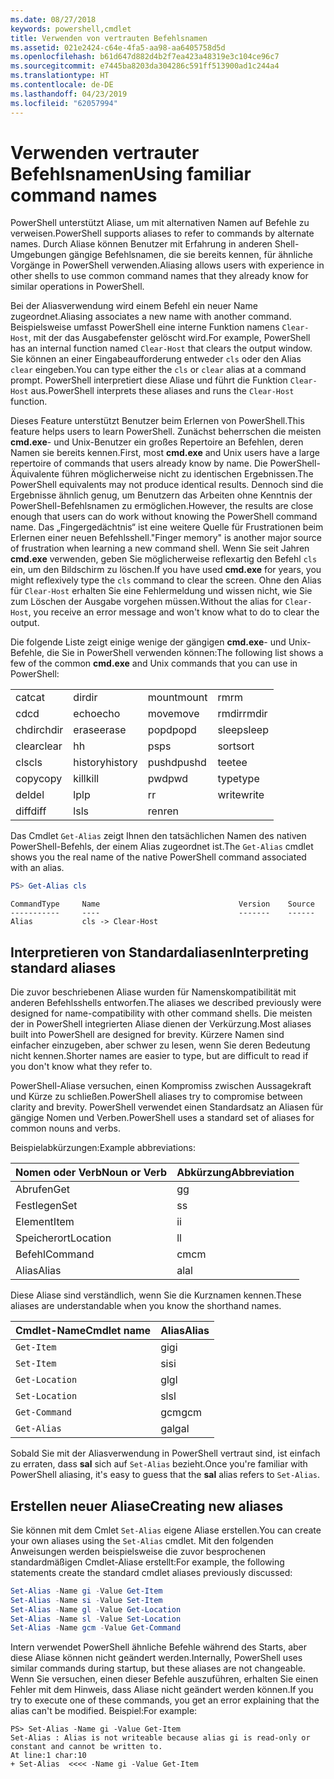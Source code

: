 ```yaml
---
ms.date: 08/27/2018
keywords: powershell,cmdlet
title: Verwenden von vertrauten Befehlsnamen
ms.assetid: 021e2424-c64e-4fa5-aa98-aa6405758d5d
ms.openlocfilehash: b61d647d882d4b2f7ea423a48319e3c104ce96c7
ms.sourcegitcommit: e7445ba8203da304286c591ff513900ad1c244a4
ms.translationtype: HT
ms.contentlocale: de-DE
ms.lasthandoff: 04/23/2019
ms.locfileid: "62057994"
---
```

# <a name="using-familiar-command-names"></a><span data-ttu-id="a7893-103">Verwenden vertrauter Befehlsnamen</span><span class="sxs-lookup"><span data-stu-id="a7893-103">Using familiar command names</span></span>

<span data-ttu-id="a7893-104">PowerShell unterstützt Aliase, um mit alternativen Namen auf Befehle zu verweisen.</span><span class="sxs-lookup"><span data-stu-id="a7893-104">PowerShell supports aliases to refer to commands by alternate names.</span></span> <span data-ttu-id="a7893-105">Durch Aliase können Benutzer mit Erfahrung in anderen Shell-Umgebungen gängige Befehlsnamen, die sie bereits kennen, für ähnliche Vorgänge in PowerShell verwenden.</span><span class="sxs-lookup"><span data-stu-id="a7893-105">Aliasing allows users with experience in other shells to use common command names that they already know for similar operations in PowerShell.</span></span>

<span data-ttu-id="a7893-106">Bei der Aliasverwendung wird einem Befehl ein neuer Name zugeordnet.</span><span class="sxs-lookup"><span data-stu-id="a7893-106">Aliasing associates a new name with another command.</span></span> <span data-ttu-id="a7893-107">Beispielsweise umfasst PowerShell eine interne Funktion namens `Clear-Host`, mit der das Ausgabefenster gelöscht wird.</span><span class="sxs-lookup"><span data-stu-id="a7893-107">For example, PowerShell has an internal function named `Clear-Host` that clears the output window.</span></span> <span data-ttu-id="a7893-108">Sie können an einer Eingabeaufforderung entweder `cls` oder den Alias `clear` eingeben.</span><span class="sxs-lookup"><span data-stu-id="a7893-108">You can type either the `cls` or `clear` alias at a command prompt.</span></span> <span data-ttu-id="a7893-109">PowerShell interpretiert diese Aliase und führt die Funktion `Clear-Host` aus.</span><span class="sxs-lookup"><span data-stu-id="a7893-109">PowerShell interprets these aliases and runs the `Clear-Host` function.</span></span>

<span data-ttu-id="a7893-110">Dieses Feature unterstützt Benutzer beim Erlernen von PowerShell.</span><span class="sxs-lookup"><span data-stu-id="a7893-110">This feature helps users to learn PowerShell.</span></span> <span data-ttu-id="a7893-111">Zunächst beherrschen die meisten **cmd.exe**- und Unix-Benutzer ein großes Repertoire an Befehlen, deren Namen sie bereits kennen.</span><span class="sxs-lookup"><span data-stu-id="a7893-111">First, most **cmd.exe** and Unix users have a large repertoire of commands that users already know by name.</span></span> <span data-ttu-id="a7893-112">Die PowerShell-Äquivalente führen möglicherweise nicht zu identischen Ergebnissen.</span><span class="sxs-lookup"><span data-stu-id="a7893-112">The PowerShell equivalents may not produce identical results.</span></span> <span data-ttu-id="a7893-113">Dennoch sind die Ergebnisse ähnlich genug, um Benutzern das Arbeiten ohne Kenntnis der PowerShell-Befehlsnamen zu ermöglichen.</span><span class="sxs-lookup"><span data-stu-id="a7893-113">However, the results are close enough that users can do work without knowing the PowerShell command name.</span></span> <span data-ttu-id="a7893-114">Das „Fingergedächtnis“ ist eine weitere Quelle für Frustrationen beim Erlernen einer neuen Befehlsshell.</span><span class="sxs-lookup"><span data-stu-id="a7893-114">"Finger memory" is another major source of frustration when learning a new command shell.</span></span> <span data-ttu-id="a7893-115">Wenn Sie seit Jahren **cmd.exe** verwenden, geben Sie möglicherweise reflexartig den Befehl `cls` ein, um den Bildschirm zu löschen.</span><span class="sxs-lookup"><span data-stu-id="a7893-115">If you have used **cmd.exe** for years, you might reflexively type the `cls` command to clear the screen.</span></span> <span data-ttu-id="a7893-116">Ohne den Alias für `Clear-Host` erhalten Sie eine Fehlermeldung und wissen nicht, wie Sie zum Löschen der Ausgabe vorgehen müssen.</span><span class="sxs-lookup"><span data-stu-id="a7893-116">Without the alias for `Clear-Host`, you receive an error message and won't know what to do to clear the output.</span></span>

<span data-ttu-id="a7893-117">Die folgende Liste zeigt einige wenige der gängigen **cmd.exe**- und Unix-Befehle, die Sie in PowerShell verwenden können:</span><span class="sxs-lookup"><span data-stu-id="a7893-117">The following list shows a few of the common **cmd.exe** and Unix commands that you can use in PowerShell:</span></span>

|||||
|-|-|-|-|
|<span data-ttu-id="a7893-118">cat</span><span class="sxs-lookup"><span data-stu-id="a7893-118">cat</span></span>|<span data-ttu-id="a7893-119">dir</span><span class="sxs-lookup"><span data-stu-id="a7893-119">dir</span></span>|<span data-ttu-id="a7893-120">mount</span><span class="sxs-lookup"><span data-stu-id="a7893-120">mount</span></span>|<span data-ttu-id="a7893-121">rm</span><span class="sxs-lookup"><span data-stu-id="a7893-121">rm</span></span>|
|<span data-ttu-id="a7893-122">cd</span><span class="sxs-lookup"><span data-stu-id="a7893-122">cd</span></span>|<span data-ttu-id="a7893-123">echo</span><span class="sxs-lookup"><span data-stu-id="a7893-123">echo</span></span>|<span data-ttu-id="a7893-124">move</span><span class="sxs-lookup"><span data-stu-id="a7893-124">move</span></span>|<span data-ttu-id="a7893-125">rmdir</span><span class="sxs-lookup"><span data-stu-id="a7893-125">rmdir</span></span>|
|<span data-ttu-id="a7893-126">chdir</span><span class="sxs-lookup"><span data-stu-id="a7893-126">chdir</span></span>|<span data-ttu-id="a7893-127">erase</span><span class="sxs-lookup"><span data-stu-id="a7893-127">erase</span></span>|<span data-ttu-id="a7893-128">popd</span><span class="sxs-lookup"><span data-stu-id="a7893-128">popd</span></span>|<span data-ttu-id="a7893-129">sleep</span><span class="sxs-lookup"><span data-stu-id="a7893-129">sleep</span></span>|
|<span data-ttu-id="a7893-130">clear</span><span class="sxs-lookup"><span data-stu-id="a7893-130">clear</span></span>|<span data-ttu-id="a7893-131">h</span><span class="sxs-lookup"><span data-stu-id="a7893-131">h</span></span>|<span data-ttu-id="a7893-132">ps</span><span class="sxs-lookup"><span data-stu-id="a7893-132">ps</span></span>|<span data-ttu-id="a7893-133">sort</span><span class="sxs-lookup"><span data-stu-id="a7893-133">sort</span></span>|
|<span data-ttu-id="a7893-134">cls</span><span class="sxs-lookup"><span data-stu-id="a7893-134">cls</span></span>|<span data-ttu-id="a7893-135">history</span><span class="sxs-lookup"><span data-stu-id="a7893-135">history</span></span>|<span data-ttu-id="a7893-136">pushd</span><span class="sxs-lookup"><span data-stu-id="a7893-136">pushd</span></span>|<span data-ttu-id="a7893-137">tee</span><span class="sxs-lookup"><span data-stu-id="a7893-137">tee</span></span>|
|<span data-ttu-id="a7893-138">copy</span><span class="sxs-lookup"><span data-stu-id="a7893-138">copy</span></span>|<span data-ttu-id="a7893-139">kill</span><span class="sxs-lookup"><span data-stu-id="a7893-139">kill</span></span>|<span data-ttu-id="a7893-140">pwd</span><span class="sxs-lookup"><span data-stu-id="a7893-140">pwd</span></span>|<span data-ttu-id="a7893-141">type</span><span class="sxs-lookup"><span data-stu-id="a7893-141">type</span></span>|
|<span data-ttu-id="a7893-142">del</span><span class="sxs-lookup"><span data-stu-id="a7893-142">del</span></span>|<span data-ttu-id="a7893-143">lp</span><span class="sxs-lookup"><span data-stu-id="a7893-143">lp</span></span>|<span data-ttu-id="a7893-144">r</span><span class="sxs-lookup"><span data-stu-id="a7893-144">r</span></span>|<span data-ttu-id="a7893-145">write</span><span class="sxs-lookup"><span data-stu-id="a7893-145">write</span></span>|
|<span data-ttu-id="a7893-146">diff</span><span class="sxs-lookup"><span data-stu-id="a7893-146">diff</span></span>|<span data-ttu-id="a7893-147">ls</span><span class="sxs-lookup"><span data-stu-id="a7893-147">ls</span></span>|<span data-ttu-id="a7893-148">ren</span><span class="sxs-lookup"><span data-stu-id="a7893-148">ren</span></span>||

<span data-ttu-id="a7893-149">Das Cmdlet `Get-Alias` zeigt Ihnen den tatsächlichen Namen des nativen PowerShell-Befehls, der einem Alias zugeordnet ist.</span><span class="sxs-lookup"><span data-stu-id="a7893-149">The `Get-Alias` cmdlet shows you the real name of the native PowerShell command associated with an alias.</span></span>

```powershell
PS> Get-Alias cls
```

```Output
CommandType     Name                               Version    Source
-----------     ----                               -------    ------
Alias           cls -> Clear-Host
```

## <a name="interpreting-standard-aliases"></a><span data-ttu-id="a7893-150">Interpretieren von Standardaliasen</span><span class="sxs-lookup"><span data-stu-id="a7893-150">Interpreting standard aliases</span></span>

<span data-ttu-id="a7893-151">Die zuvor beschriebenen Aliase wurden für Namenskompatibilität mit anderen Befehlsshells entworfen.</span><span class="sxs-lookup"><span data-stu-id="a7893-151">The aliases we described previously were designed for name-compatibility with other command shells.</span></span>
<span data-ttu-id="a7893-152">Die meisten der in PowerShell integrierten Aliase dienen der Verkürzung.</span><span class="sxs-lookup"><span data-stu-id="a7893-152">Most aliases built into PowerShell are designed for brevity.</span></span> <span data-ttu-id="a7893-153">Kürzere Namen sind einfacher einzugeben, aber schwer zu lesen, wenn Sie deren Bedeutung nicht kennen.</span><span class="sxs-lookup"><span data-stu-id="a7893-153">Shorter names are easier to type, but are difficult to read if you don't know what they refer to.</span></span>

<span data-ttu-id="a7893-154">PowerShell-Aliase versuchen, einen Kompromiss zwischen Aussagekraft und Kürze zu schließen.</span><span class="sxs-lookup"><span data-stu-id="a7893-154">PowerShell aliases try to compromise between clarity and brevity.</span></span> <span data-ttu-id="a7893-155">PowerShell verwendet einen Standardsatz an Aliasen für gängige Nomen und Verben.</span><span class="sxs-lookup"><span data-stu-id="a7893-155">PowerShell uses a standard set of aliases for common nouns and verbs.</span></span>

<span data-ttu-id="a7893-156">Beispielabkürzungen:</span><span class="sxs-lookup"><span data-stu-id="a7893-156">Example abbreviations:</span></span>

| <span data-ttu-id="a7893-157">Nomen oder Verb</span><span class="sxs-lookup"><span data-stu-id="a7893-157">Noun or Verb</span></span> | <span data-ttu-id="a7893-158">Abkürzung</span><span class="sxs-lookup"><span data-stu-id="a7893-158">Abbreviation</span></span> |
|--------------|--------------|
| <span data-ttu-id="a7893-159">Abrufen</span><span class="sxs-lookup"><span data-stu-id="a7893-159">Get</span></span>          | <span data-ttu-id="a7893-160">g</span><span class="sxs-lookup"><span data-stu-id="a7893-160">g</span></span>            |
| <span data-ttu-id="a7893-161">Festlegen</span><span class="sxs-lookup"><span data-stu-id="a7893-161">Set</span></span>          | <span data-ttu-id="a7893-162">s</span><span class="sxs-lookup"><span data-stu-id="a7893-162">s</span></span>            |
| <span data-ttu-id="a7893-163">Element</span><span class="sxs-lookup"><span data-stu-id="a7893-163">Item</span></span>         | <span data-ttu-id="a7893-164">i</span><span class="sxs-lookup"><span data-stu-id="a7893-164">i</span></span>            |
| <span data-ttu-id="a7893-165">Speicherort</span><span class="sxs-lookup"><span data-stu-id="a7893-165">Location</span></span>     | <span data-ttu-id="a7893-166">l</span><span class="sxs-lookup"><span data-stu-id="a7893-166">l</span></span>            |
| <span data-ttu-id="a7893-167">Befehl</span><span class="sxs-lookup"><span data-stu-id="a7893-167">Command</span></span>      | <span data-ttu-id="a7893-168">cm</span><span class="sxs-lookup"><span data-stu-id="a7893-168">cm</span></span>           |
| <span data-ttu-id="a7893-169">Alias</span><span class="sxs-lookup"><span data-stu-id="a7893-169">Alias</span></span>        | <span data-ttu-id="a7893-170">al</span><span class="sxs-lookup"><span data-stu-id="a7893-170">al</span></span>           |

<span data-ttu-id="a7893-171">Diese Aliase sind verständlich, wenn Sie die Kurznamen kennen.</span><span class="sxs-lookup"><span data-stu-id="a7893-171">These aliases are understandable when you know the shorthand names.</span></span>

| <span data-ttu-id="a7893-172">Cmdlet-Name</span><span class="sxs-lookup"><span data-stu-id="a7893-172">Cmdlet name</span></span>    | <span data-ttu-id="a7893-173">Alias</span><span class="sxs-lookup"><span data-stu-id="a7893-173">Alias</span></span> |
|----------------|-------|
| `Get-Item`     | <span data-ttu-id="a7893-174">gi</span><span class="sxs-lookup"><span data-stu-id="a7893-174">gi</span></span>    |
| `Set-Item`     | <span data-ttu-id="a7893-175">si</span><span class="sxs-lookup"><span data-stu-id="a7893-175">si</span></span>    |
| `Get-Location` | <span data-ttu-id="a7893-176">gl</span><span class="sxs-lookup"><span data-stu-id="a7893-176">gl</span></span>    |
| `Set-Location` | <span data-ttu-id="a7893-177">sl</span><span class="sxs-lookup"><span data-stu-id="a7893-177">sl</span></span>    |
| `Get-Command`  | <span data-ttu-id="a7893-178">gcm</span><span class="sxs-lookup"><span data-stu-id="a7893-178">gcm</span></span>   |
| `Get-Alias`    | <span data-ttu-id="a7893-179">gal</span><span class="sxs-lookup"><span data-stu-id="a7893-179">gal</span></span>   |

<span data-ttu-id="a7893-180">Sobald Sie mit der Aliasverwendung in PowerShell vertraut sind, ist einfach zu erraten, dass **sal** sich auf `Set-Alias` bezieht.</span><span class="sxs-lookup"><span data-stu-id="a7893-180">Once you're familiar with PowerShell aliasing, it's easy to guess that the **sal** alias refers to `Set-Alias`.</span></span>

## <a name="creating-new-aliases"></a><span data-ttu-id="a7893-181">Erstellen neuer Aliase</span><span class="sxs-lookup"><span data-stu-id="a7893-181">Creating new aliases</span></span>

<span data-ttu-id="a7893-182">Sie können mit dem Cmlet `Set-Alias` eigene Aliase erstellen.</span><span class="sxs-lookup"><span data-stu-id="a7893-182">You can create your own aliases using the `Set-Alias` cmdlet.</span></span> <span data-ttu-id="a7893-183">Mit den folgenden Anweisungen werden beispielsweise die zuvor besprochenen standardmäßigen Cmdlet-Aliase erstellt:</span><span class="sxs-lookup"><span data-stu-id="a7893-183">For example, the following statements create the standard cmdlet aliases previously discussed:</span></span>

```powershell
Set-Alias -Name gi -Value Get-Item
Set-Alias -Name si -Value Set-Item
Set-Alias -Name gl -Value Get-Location
Set-Alias -Name sl -Value Set-Location
Set-Alias -Name gcm -Value Get-Command
```

<span data-ttu-id="a7893-184">Intern verwendet PowerShell ähnliche Befehle während des Starts, aber diese Aliase können nicht geändert werden.</span><span class="sxs-lookup"><span data-stu-id="a7893-184">Internally, PowerShell uses similar commands during startup, but these aliases are not changeable.</span></span>
<span data-ttu-id="a7893-185">Wenn Sie versuchen, einen dieser Befehle auszuführen, erhalten Sie einen Fehler mit dem Hinweis, dass Aliase nicht geändert werden können.</span><span class="sxs-lookup"><span data-stu-id="a7893-185">If you try to execute one of these commands, you get an error explaining that the alias can't be modified.</span></span> <span data-ttu-id="a7893-186">Beispiel:</span><span class="sxs-lookup"><span data-stu-id="a7893-186">For example:</span></span>

```
PS> Set-Alias -Name gi -Value Get-Item
Set-Alias : Alias is not writeable because alias gi is read-only or constant and cannot be written to.
At line:1 char:10
+ Set-Alias  <<<< -Name gi -Value Get-Item
```

